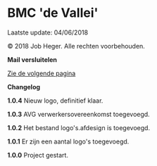 # BMC 'de Vallei'

Laatste update: 04/06/2018

© 2018 Job Heger. Alle rechten voorbehouden.



**Mail versluitelen**

[Zie de volgende pagina](https://support.office.com/nl-nl/article/e-mailberichten-versleutelen-373339cb-bf1a-4509-b296-802a39d801dc?ui=nl-NL&rs=nl-NL&ad=NL)





**Changelog**

**1.0.4** Nieuw logo, definitief klaar.

**1.0.3** AVG verwerkersovereenkomst toegevoegd.

**1.0.2** Het bestand logo's.afdesign is toegevoegd.

**1.0.1** Er zijn een aantal logo's toegevoegd.

**1.0.0** Project gestart.